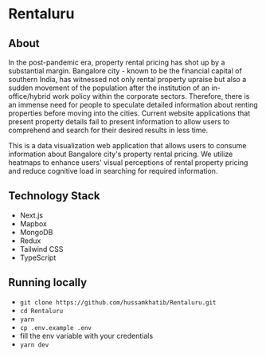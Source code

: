 # Rentaluru

## About

In the post-pandemic era, property rental pricing has shot up by a substantial margin. Bangalore city - known to be the financial capital of southern India, has witnessed not only rental property upraise but also a sudden movement of the population after the institution of an in-office/hybrid work policy within the corporate sectors. Therefore, there is an immense need for people to speculate detailed information about renting properties before moving into the cities. Current website applications that present property details fail to present information to allow users to comprehend and search for their desired results in less time.

This is a data visualization web application that allows users to consume information about Bangalore city's property rental pricing. We utilize heatmaps to enhance users' visual perceptions of rental property pricing and reduce cognitive load in searching for required information.

## Technology Stack

- Next.js
- Mapbox
- MongoDB
- Redux
- Tailwind CSS
- TypeScript

## Running locally

- `git clone https://github.com/hussamkhatib/Rentaluru.git`
- `cd Rentaluru`
- `yarn`
- `cp .env.example .env`
- fill the env variable with your credentials
- `yarn dev`

